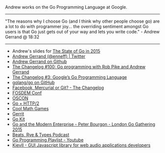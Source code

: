 Andrew works on the Go Programming Language at Google.

---

"The reasons why I choose Go (and I think why other people choose go) are a lot to do with programmer joy... the overriding sentiment amongst Go users is that Go just gets out of your way and lets you write code." - Andrew Gerrand @ 18:32

---

* Andrew's slides for [The State of Go in 2015](https://talks.golang.org/2015/state-of-go.slide#1)
* [Andrew Gerrand (@enneff) | Twitter](https://twitter.com/enneff)
* [Andrew Gerrand on Github](https://github.com/nf)
* [The Changelog #100: Go programming with Rob Pike and Andrew Gerrand](https://changelog.com/podcast/100/)
* [The Changelog #3: Google’s Go Programming Language](https://changelog.com/podcast/3)
* [golang/go on GitHub](https://github.com/golang/go)
* [Facebook, Mercurial or Git? - The Changelog](http://thechangelog.com/facebook-mercurial-git/)
* [FOSDEM Conf](https://fosdem.org/)
* [OSCON](http://www.oscon.com/)
* [Go + HTTP/2](https://http2.golang.org/)
* [Cool Math Games](http://www.coolmath-games.com/)
* [Gerrit](https://code.google.com/p/gerrit/)
* [Go Kit](http://peter.bourgon.org/go-kit/)
* [Go and the Modern Enterprise - Peter Bourgon - London Go Gathering 2015](https://www.youtube.com/watch?v=iFR_7AKkJFU)
* [Beats, Rye & Types Podcast](http://beatsryetypes.com/)
* [Go Programming Playlist - Youtube](https://www.youtube.com/user/gocoding)
* [KievII - GUI Javascript library for web audio applications developers](http://kievii.net/)